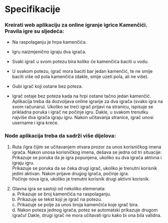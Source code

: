 # Specifikacije
  

### Kreirati web aplikaciju za online igranje igrice Kamenčići. Pravila igre su sljedeća:
* Na raspolaganju je hrpa kamenčića.

* Igru naizmjenično igraju dva igrača.
* Svaki igrač u svom potezu bira koliko će kamenčića baciti u vodu.
* U svakom potezu, igrač mora baciti bar jedan kamenčić, te ne smije baciti više od pola
kamenčića (dakle, smije uzeti pola, ali ne više).
* Gubi igrač koji ostane bez poteza.
* Igrač ostaje bez poteza kada na hrpi ostane tačno jedan kamenčić.
Aplikacija treba da dozvoljava online igranje za dva igrača (svako igra na svom računaru).
Ukoliko se treći igrač prijavi na stranicu, ispisuje se prikladna poruka i igrač ne počinje igru.
Dakle, u svakom trenutku najviše dva igrača igraju igru. Nakon učitavanja stranice, igrač unosi
username i igra kreće.
 
### Node aplikacija treba da sadrži više dijelova:
1. Ruta /igra čijim se učitavanjem otvara prozor za unos korisničkog imena igrača. Nakon
unosa korisničkog imena, dešava se jedna od tri situacije: <br>
     Prikazuje se poruka da je igra popunjena, ukoliko su dva igrača aktivna i igraju
igru. <br>
     Prikazuje se poruka da se čeka drugi igrač, ukoliko je trenutni korisnik jedini
aktivan. Nakon prijave drugog igrača, počinje igra.<br>
     Počinje nova igra, ukoliko je trenutni korisnik drugi aktivni korisnik.<br>


2. Glavna igra se sastoji od nekoliko elemenata:<br>
  a. Prikazuje se broj kamenčića na raspolaganju. <br>
  b. Prikazuje se tekst koji je igrač na potezu.<br>
  c. Prikazuje se polje za unos broja kamenčića koje igrač bira.<br>
  d. Nakon poteza jednog igrača, potez se automatski prikazuje drugom igraču!
Dakle, drugi igrač ne mora učitavati igru kako bi ona bila validna.
